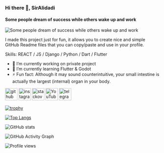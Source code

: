 ### Hi there 👋, SirAlidadi
####  Some people dream of success while others wake up and work
![ Some people dream of success while others wake up and work](https://arturssmirnovs.github.io/github-profile-readme-generator/images/banner.png)

I made this project just for fun, it allows you to create nice and simple GitHub Readme files that you can copy/paste and use in your profile.

Skills: REACT / JS / Django / Python / Dart / Flutter

- 🔭 I’m currently working on private project 
- 🌱 I’m currently learning Flutter & Godot 
- ⚡ Fun fact: Although it may sound counterintuitive, your small intestine is actually the largest (internal) organ in your body. 


[<img src='https://cdn.jsdelivr.net/npm/simple-icons@3.0.1/icons/github.svg' alt='github' height='40'>](https://github.com/SirAlidadi)  [<img src='https://cdn.jsdelivr.net/npm/simple-icons@3.0.1/icons/instagram.svg' alt='instagram' height='40'>](https://www.instagram.com/SirAlidadi/)  [<img src='https://cdn.jsdelivr.net/npm/simple-icons@3.0.1/icons/stackoverflow.svg' alt='stackoverflow' height='40'>](https://stackoverflow.com/users/SirAlidadi)  [<img src='https://cdn.jsdelivr.net/npm/simple-icons@3.0.1/icons/youtube.svg' alt='YouTube' height='40'>](https://www.youtube.com/channel/SirAlidadi)  [<img src='https://cdn.jsdelivr.net/npm/simple-icons@3.0.1/icons/telegram.svg' alt='telegram' height='40'>](https://t.me/SirAlidadi)  

[![trophy](https://github-profile-trophy.vercel.app/?username=SirAlidadi)](https://github.com/ryo-ma/github-profile-trophy)

[![Top Langs](https://github-readme-stats.vercel.app/api/top-langs/?username=SirAlidadi)](https://github.com/anuraghazra/github-readme-stats)

![GitHub stats](https://github-readme-stats.vercel.app/api?username=SirAlidadi&show_icons=true&count_private=true)  

![GitHub Activity Graph](https://activity-graph.herokuapp.com/graph?username=SirAlidadi)

![Profile views](https://gpvc.arturio.dev/SirAlidadi)
